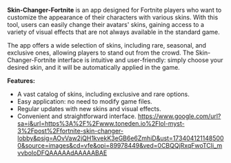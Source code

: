 **Skin-Changer-Fortnite** is an app designed for Fortnite players who want to customize the appearance of their characters with various skins. With this tool, users can easily change their avatars' skins, gaining access to a variety of visual effects that are not always available in the standard game.

The app offers a wide selection of skins, including rare, seasonal, and exclusive ones, allowing players to stand out from the crowd. The Skin-Changer-Fortnite interface is intuitive and user-friendly: simply choose your desired skin, and it will be automatically applied in the game.

**Features:**
- A vast catalog of skins, including exclusive and rare options.
- Easy application: no need to modify game files.
- Regular updates with new skins and visual effects.
- Convenient and straightforward interface.
https://www.google.com/url?sa=i&url=https%3A%2F%2Fwww.toneden.io%2Flol-myst-3%2Fpost%2Ffortnite-skin-changer-lobby&psig=AOvVaw2jQH1kvekK3eGB6e6ZmhiD&ust=1734041211485000&source=images&cd=vfe&opi=89978449&ved=0CBQQjRxqFwoTCIi_mvvboIoDFQAAAAAdAAAAABAE
